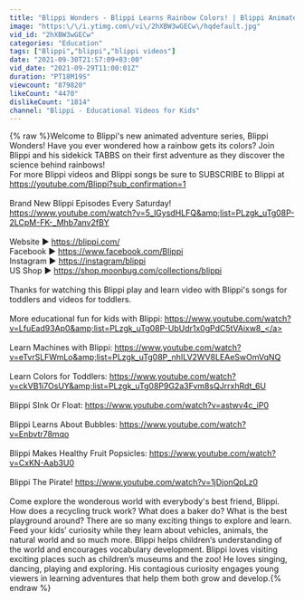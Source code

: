 ```yaml
---
title: "Blippi Wonders - Blippi Learns Rainbow Colors! | Blippi Animated Series | Cartoons For Kids"
image: "https:\/\/i.ytimg.com\/vi\/2hXBW3wGECw\/hqdefault.jpg"
vid_id: "2hXBW3wGECw"
categories: "Education"
tags: ["Blippi","blippi","blippi videos"]
date: "2021-09-30T21:57:09+03:00"
vid_date: "2021-09-29T11:00:01Z"
duration: "PT18M19S"
viewcount: "879820"
likeCount: "4470"
dislikeCount: "1814"
channel: "Blippi - Educational Videos for Kids"
---
```

{% raw %}Welcome to Blippi's new animated adventure series, Blippi Wonders! Have you ever wondered how a rainbow gets its colors? Join Blippi and his sidekick TABBS on their first adventure as they discover the science behind rainbows! <br />For more Blippi videos and Blippi songs be sure to SUBSCRIBE to Blippi at <a rel="nofollow" target="blank" href="https://youtube.com/Blippi?sub_confirmation=1">https://youtube.com/Blippi?sub_confirmation=1</a><br /><br />Brand New Blippi Episodes Every Saturday!<br /><a rel="nofollow" target="blank" href="https://www.youtube.com/watch?v=5_lGysdHLFQ&amp;list=PLzgk_uTg08P-2LCpM-FK-_Mhb7anv2fBY">https://www.youtube.com/watch?v=5_lGysdHLFQ&amp;list=PLzgk_uTg08P-2LCpM-FK-_Mhb7anv2fBY</a><br /><br />Website ► <a rel="nofollow" target="blank" href="https://blippi.com/">https://blippi.com/</a> <br />Facebook ► <a rel="nofollow" target="blank" href="https://www.facebook.com/Blippi">https://www.facebook.com/Blippi</a> <br />Instagram ► <a rel="nofollow" target="blank" href="https://instagram/blippi">https://instagram/blippi</a> <br />US Shop ► <a rel="nofollow" target="blank" href="https://shop.moonbug.com/collections/blippi">https://shop.moonbug.com/collections/blippi</a> <br /><br />Thanks for watching this Blippi play and learn video with Blippi's songs for toddlers and videos for toddlers.<br /><br />More educational fun for kids with Blippi: <a rel="nofollow" target="blank" href="https://www.youtube.com/watch?v=LfuEad93Ap0&amp;list=PLzgk_uTg08P-UbUdr1x0gPdC5tVAixw8_">https://www.youtube.com/watch?v=LfuEad93Ap0&amp;list=PLzgk_uTg08P-UbUdr1x0gPdC5tVAixw8_</a><br /><br />Learn Machines with Blippi: <a rel="nofollow" target="blank" href="https://www.youtube.com/watch?v=eTvrSLFWmLo&amp;list=PLzgk_uTg08P_nhILV2WV8LEAeSwOmVqNQ">https://www.youtube.com/watch?v=eTvrSLFWmLo&amp;list=PLzgk_uTg08P_nhILV2WV8LEAeSwOmVqNQ</a><br /><br />Learn Colors for Toddlers: <a rel="nofollow" target="blank" href="https://www.youtube.com/watch?v=ckVB1i7OsUY&amp;list=PLzgk_uTg08P9G2a3Fvm8sQJrrxhRdt_6U">https://www.youtube.com/watch?v=ckVB1i7OsUY&amp;list=PLzgk_uTg08P9G2a3Fvm8sQJrrxhRdt_6U</a><br /><br />Blippi SInk Or Float: <a rel="nofollow" target="blank" href="https://www.youtube.com/watch?v=astwv4c_iP0">https://www.youtube.com/watch?v=astwv4c_iP0</a><br /><br />Blippi Learns About Bubbles: <a rel="nofollow" target="blank" href="https://www.youtube.com/watch?v=Enbvtr78mqo">https://www.youtube.com/watch?v=Enbvtr78mqo</a><br /><br />Blippi Makes Healthy Fruit Popsicles: <a rel="nofollow" target="blank" href="https://www.youtube.com/watch?v=CxKN-Aab3U0">https://www.youtube.com/watch?v=CxKN-Aab3U0</a><br /><br />Blippi The Pirate! <a rel="nofollow" target="blank" href="https://www.youtube.com/watch?v=1jDjonQpLz0">https://www.youtube.com/watch?v=1jDjonQpLz0</a><br /><br />Come explore the wonderous world with everybody's best friend, Blippi. How does a recycling truck work? What does a baker do? What is the best playground around? There are so many exciting things to explore and learn. Feed your kids’ curiosity while they learn about vehicles, animals, the natural world and so much more. Blippi helps children‘s understanding of the world and encourages vocabulary development. Blippi loves visiting exciting places such as children’s museums and the zoo! He loves singing, dancing, playing and exploring. His contagious curiosity engages young viewers in learning adventures that help them both grow and develop.{% endraw %}
